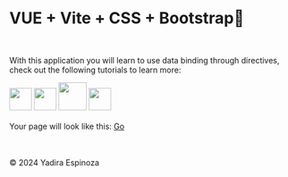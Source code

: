 # VUE + Vite + CSS + Bootstrap👋  
<br>

With this application you will learn to use data binding through directives, check out the following tutorials to learn more:

[<img src="https://upload.wikimedia.org/wikipedia/commons/f/f1/Vue.png" height="40">](https://vuejs.org/)
[<img src="https://upload.wikimedia.org/wikipedia/commons/f/f1/Vitejs-logo.svg" height="40">](https://vitejs.dev/)
[<img src="https://upload.wikimedia.org/wikipedia/commons/d/d5/CSS3_logo_and_wordmark.svg" height="50">](https://www.w3schools.com/css/)
[<img src="https://upload.wikimedia.org/wikipedia/commons/b/b2/Bootstrap_logo.svg" height="40">](https://getbootstrap.com/)
<br>
<br>
Your page will look like this: [Go](https://yadicep.github.io/TEMPLATE-BINDING-FORMS-1/)

<br>
<br>
<div class="footer">
  &copy; 2024 Yadira Espinoza
</div>
